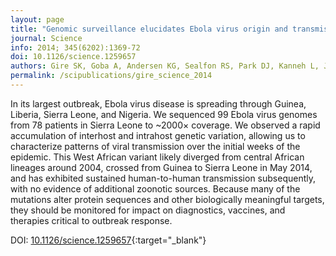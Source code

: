 ```yaml
---
layout: page
title: "Genomic surveillance elucidates Ebola virus origin and transmission during the 2014 outbreak"
journal: Science
info: 2014; 345(6202):1369-72
doi: 10.1126/science.1259657
authors: Gire SK, Goba A, Andersen KG, Sealfon RS, Park DJ, Kanneh L, Jalloh S, et al
permalink: /scipublications/gire_science_2014
---
```


In its largest outbreak, Ebola virus disease is spreading through Guinea, Liberia, Sierra Leone, and Nigeria. We sequenced 99 Ebola virus genomes from 78 patients in Sierra Leone to ~2000× coverage. We observed a rapid accumulation of interhost and intrahost genetic variation, allowing us to characterize patterns of viral transmission over the initial weeks of the epidemic. This West African variant likely diverged from central African lineages around 2004, crossed from Guinea to Sierra Leone in May 2014, and has exhibited sustained human-to-human transmission subsequently, with no evidence of additional zoonotic sources. Because many of the mutations alter protein sequences and other biologically meaningful targets, they should be monitored for impact on diagnostics, vaccines, and therapies critical to outbreak response.

DOI: [10.1126/science.1259657](https://doi.org/10.1126/science.1259657){:target="_blank"}
